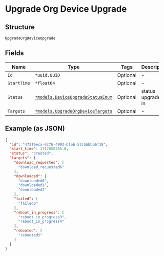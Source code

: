
# Upgrade Org Device Upgrade

## Structure

`UpgradeOrgDeviceUpgrade`

## Fields

| Name | Type | Tags | Description |
|  --- | --- | --- | --- |
| `Id` | `*uuid.UUID` | Optional | - |
| `StartTime` | `*float64` | Optional | - |
| `Status` | [`*models.DeviceUpgradeStatusEnum`](../../doc/models/device-upgrade-status-enum.md) | Optional | status upgrade is in |
| `Targets` | [`*models.UpgradeOrgDeviceTargets`](../../doc/models/upgrade-org-device-targets.md) | Optional | - |

## Example (as JSON)

```json
{
  "id": "473f6eca-6276-4993-bfeb-53cbbbba6f18",
  "start_time": 1717658765.0,
  "status": "created",
  "targets": {
    "download_requested": [
      "download_requested6"
    ],
    "downloaded": [
      "downloaded0",
      "downloaded1",
      "downloaded2"
    ],
    "failed": [
      "failed6"
    ],
    "reboot_in_progress": [
      "reboot_in_progress3",
      "reboot_in_progress4"
    ],
    "rebooted": [
      "rebooted5"
    ]
  }
}
```

